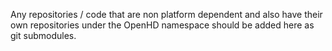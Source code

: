 Any repositories / code that are non platform dependent and also have their own repositories under the
OpenHD namespace should be added here as git submodules.